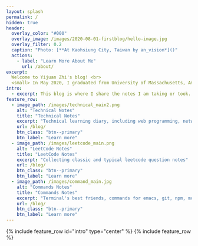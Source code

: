 ```yaml
---
layout: splash
permalink: /
hidden: true
header:
  overlay_color: "#000"
  overlay_image: /images/2020-08-01-firstblog/hello-image.jpg
  overlay_filter: 0.2
  caption: "Photo: [**At Kaohsiung City, Taiwan by an_vision*]()"
  actions:
    - label: "Learn More About Me"
      url: /about/
excerpt:
  Welcome to Yijuan Zhi's blog! <br>
  <small> In May 2020, I graduated from University of Massachusetts, Amherst with a bachelor degree in Computer Science and a minor degree in Mathematics. <br> I will be joining Antra as a SDE in Sep 2020! I am so excited for it! </small>
intro: 
  - excerpt: This blog is where I share the notes I am taking or took. Including technical stuff learning, leetcode notes and commands learning. <br> `progress = learning`
feature_row:
  - image_path: /images/technical_main2.png
    alt: "Technical Notes"
    title: "Technical Notes"
    excerpt: "Technical learning diary, including web programming, network, OS, etc"
    url: /blog/
    btn_class: "btn--primary"
    btn_label: "Learn more"
  - image_path: /images/leetcode_main.png
    alt: "LeetCode Notes"
    title: "LeetCode Notes"
    excerpt: "Collecting classic and typical leetcode question notes"
    url: /blog/
    btn_class: "btn--primary"
    btn_label: "Learn more"
  - image_path: /images/command_main.jpg
    alt: "Commands Notes"
    title: "Commands Notes"
    excerpt: "Terminal's best friends, commands for emacs, git, npm, mongodb, etc"
    url: /blog/
    btn_class: "btn--primary"
    btn_label: "Learn more"      
---
```

{% include feature_row id="intro" type="center" %}
{% include feature_row %}
